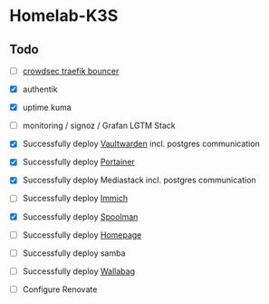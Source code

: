 # Homelab-K3S

## Todo

- [ ] [crowdsec traefik bouncer](https://www.crowdsec.net/blog/how-to-mitigate-security-threats-with-crowdsec-and-traefik)
- [x] authentik
- [x] uptime kuma
- [ ] monitoring / signoz / Grafan LGTM Stack
- [x] Successfully deploy [Vaultwarden](https://github.com/dani-garcia/vaultwarden) incl. postgres communication
- [x] Successfully deploy [Portainer](https://github.com/portainer/k8s/tree/master/deploy/helm/charts/portainer)
- [x] Successfully deploy Mediastack incl. postgres communication
- [ ] Successfully deploy [Immich](https://github.com/immich-app/immich-charts)
- [x] Successfully deploy [Spoolman](https://github.com/Donkie/Spoolman)
- [ ] Successfully deploy [Homepage](https://gethomepage.dev/installation/k8s/#install-with-helm)
- [ ] Successfully deploy samba
- [ ] Successfully deploy [Wallabag](https://github.com/wallabag/wallabag)
- [ ] Configure Renovate

